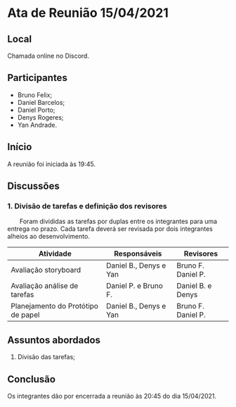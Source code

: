 # Ata de Reunião 15/04/2021

## Local

Chamada online no Discord.

## Participantes
- Bruno Felix;
- Daniel Barcelos;
- Daniel Porto;
- Denys Rogeres;
- Yan Andrade.

## Início

A reunião foi iniciada às 19:45.

## Discussões

### 1. Divisão de tarefas e definição dos revisores
&emsp;&emsp;Foram divididas as tarefas por duplas entre os integrantes para uma entrega no prazo. Cada tarefa deverá ser revisada por dois integrantes alheios ao desenvolvimento. 

| Atividade | Responsáveis | Revisores |
|--|--|--|
| Avaliação storyboard | Daniel B., Denys e Yan | Bruno F. Daniel P. |
| Avaliação análise de tarefas | Daniel P. e Bruno F. | Daniel B. e Denys |
| Planejamento do Protótipo de papel | Daniel B., Denys e Yan | Bruno F. Daniel P. |

## Assuntos abordados

1. Divisão das tarefas;

## Conclusão
Os integrantes dão por encerrada a reunião às 20:45  do dia 15/04/2021.